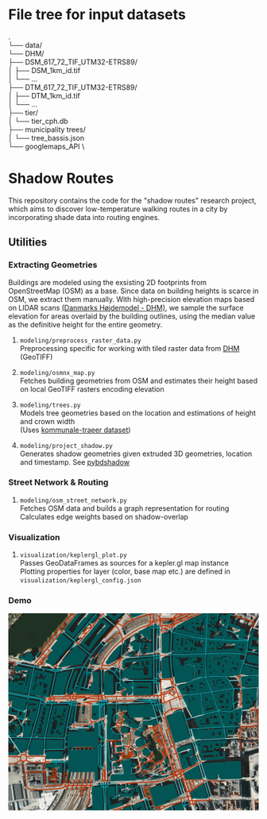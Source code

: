 # File tree for input datasets
. \
└── data/ \
    └── DHM/ \
        ├── DSM_617_72_TIF_UTM32-ETRS89/ \
        │   ├── DSM_1km_id.tif \
        │   └── ... \
        ├── DTM_617_72_TIF_UTM32-ETRS89/ \
        │   ├── DTM_1km_id.tif \
        │   └── ... \
        ├── tier/ \
        │   └── tier_cph.db \
        ├── municipality trees/ \
        │   └── tree_bassis.json \
        └── googlemaps_API \


# Shadow Routes
This repository contains the code for the "shadow routes" research project, which aims to discover low-temperature walking routes in a city by incorporating shade data into routing engines.

## Utilities

### Extracting Geometries
Buildings are modeled using the exsisting 2D footprints from OpenStreetMap (OSM) as a base. Since data on building heights is scarce in OSM, we extract them manually. With high-precision elevation maps based on LIDAR scans [(Danmarks Højdemodel - DHM)](https://kortviseren.dk/side/hoejdemodeller.html), we sample the surface elevation for areas overlaid by the building outlines, using the median value as the definitive height for the entire geometry. 

1. `modeling/preprocess_raster_data.py` \
    Preprocessing specific for working with tiled raster data from [DHM](https://dataforsyningen.dk/data/930) (GeoTIFF)
    
2. `modeling/osmnx_map.py` \
    Fetches building geometries from OSM and estimates their height based on local GeoTIFF rasters encoding elevation

3. `modeling/trees.py` \
    Models tree geometries based on the location and estimations of height and crown width\
    (Uses [kommunale-traeer dataset](https://www.opendata.dk/city-of-copenhagen/trae-basis-kommunale-traeer))

3. `modeling/project_shadow.py` \
    Generates shadow geometries given extruded 3D geometries, location and timestamp. See [pybdshadow](https://github.com/ni1o1/pybdshadow)
    
### Street Network & Routing
1. `modeling/osm_street_network.py` \
    Fetches OSM data and builds a graph representation for routing \
    Calculates edge weights based on shadow-overlap
    
### Visualization
1. `visualization/keplergl_plot.py` \
    Passes GeoDataFrames as sources for a kepler.gl map instance \
    Plotting properties for layer (color, base map etc.) are defined in `visualization/keplergl_config.json`
   
    
### Demo
![Building shadows central CPH](./misc/demo_gif.gif)

